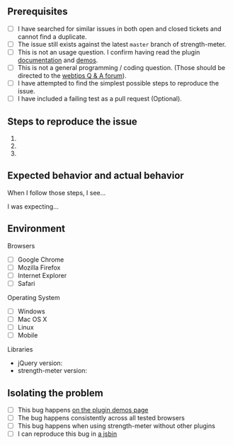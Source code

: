 ## Prerequisites

- [ ] I have searched for similar issues in both open and closed tickets and cannot find a duplicate.
- [ ] The issue still exists against the latest `master` branch of strength-meter.
- [ ] This is not an usage question. I confirm having read the plugin [documentation](http://plugins.krajee.com/strength-meter) and [demos](http://plugins.krajee.com/strength-meter/demo).
- [ ] This is not a general programming / coding question. (Those should be directed to the [webtips Q & A forum](http://webtips.krajee.com/questions)).
- [ ] I have attempted to find the simplest possible steps to reproduce the issue.
- [ ] I have included a failing test as a pull request (Optional).

## Steps to reproduce the issue

1.
2.
3.

## Expected behavior and actual behavior

When I follow those steps, I see...

I was expecting...

## Environment

Browsers

- [ ] Google Chrome
- [ ] Mozilla Firefox
- [ ] Internet Explorer
- [ ] Safari

Operating System

- [ ] Windows
- [ ] Mac OS X
- [ ] Linux
- [ ] Mobile

Libraries

- jQuery version:
- strength-meter version:

## Isolating the problem

- [ ] This bug happens [on the plugin demos page](http://plugins.krajee.com/strength-meter/demo)
- [ ] The bug happens consistently across all tested browsers
- [ ] This bug happens when using strength-meter without other plugins
- [ ] I can reproduce this bug in [a jsbin](https://jsbin.com/)
